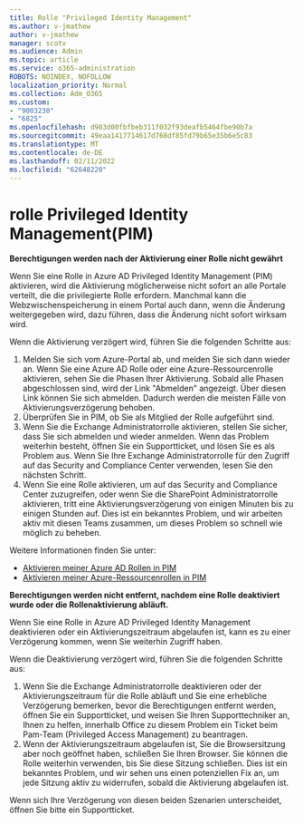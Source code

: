 ```yaml
---
title: Rolle "Privileged Identity Management"
ms.author: v-jmathew
author: v-jmathew
manager: scotv
ms.audience: Admin
ms.topic: article
ms.service: o365-administration
ROBOTS: NOINDEX, NOFOLLOW
localization_priority: Normal
ms.collection: Adm_O365
ms.custom:
- "9003230"
- "6825"
ms.openlocfilehash: d903d00fbfbeb311f032f93deafb5464fbe90b7a
ms.sourcegitcommit: 49eaa1417714617d768df85fd79b65e35b6e5c83
ms.translationtype: MT
ms.contentlocale: de-DE
ms.lasthandoff: 02/11/2022
ms.locfileid: "62648220"
---
```

# <a name="privileged-identity-managementpim-role"></a>rolle Privileged Identity Management(PIM)

**Berechtigungen werden nach der Aktivierung einer Rolle nicht gewährt**

Wenn Sie eine Rolle in Azure AD Privileged Identity Management (PIM) aktivieren, wird die Aktivierung möglicherweise nicht sofort an alle Portale verteilt, die die privilegierte Rolle erfordern. Manchmal kann die Webzwischenspeicherung in einem Portal auch dann, wenn die Änderung weitergegeben wird, dazu führen, dass die Änderung nicht sofort wirksam wird.

Wenn die Aktivierung verzögert wird, führen Sie die folgenden Schritte aus:

1. Melden Sie sich vom Azure-Portal ab, und melden Sie sich dann wieder an. Wenn Sie eine Azure AD Rolle oder eine Azure-Ressourcenrolle aktivieren, sehen Sie die Phasen Ihrer Aktivierung. Sobald alle Phasen abgeschlossen sind, wird der Link "Abmelden" angezeigt. Über diesen Link können Sie sich abmelden. Dadurch werden die meisten Fälle von Aktivierungsverzögerung behoben.
2. Überprüfen Sie in PIM, ob Sie als Mitglied der Rolle aufgeführt sind.
3. Wenn Sie die Exchange Administratorrolle aktivieren, stellen Sie sicher, dass Sie sich abmelden und wieder anmelden. Wenn das Problem weiterhin besteht, öffnen Sie ein Supportticket, und lösen Sie es als Problem aus. Wenn Sie Ihre Exchange Administratorrolle für den Zugriff auf das Security and Compliance Center verwenden, lesen Sie den nächsten Schritt.
4. Wenn Sie eine Rolle aktivieren, um auf das Security and Compliance Center zuzugreifen, oder wenn Sie die SharePoint Administratorrolle aktivieren, tritt eine Aktivierungsverzögerung von einigen Minuten bis zu einigen Stunden auf. Dies ist ein bekanntes Problem, und wir arbeiten aktiv mit diesen Teams zusammen, um dieses Problem so schnell wie möglich zu beheben.

Weitere Informationen finden Sie unter:

- [Aktivieren meiner Azure AD Rollen in PIM](https://docs.microsoft.com/azure/active-directory/privileged-identity-management/pim-how-to-activate-role?WT.mc_id=Portal-Microsoft_Azure_Support "https://docs.microsoft.com/azure/active-directory/privileged-identity-management/pim-how-to-activate-role?wt.mc_id=portal-microsoft_azure_support")
- [Aktivieren meiner Azure-Ressourcenrollen in PIM](https://docs.microsoft.com/azure/active-directory/privileged-identity-management/pim-resource-roles-activate-your-roles?WT.mc_id=Portal-Microsoft_Azure_Support "https://docs.microsoft.com/azure/active-directory/privileged-identity-management/pim-resource-roles-activate-your-roles?wt.mc_id=portal-microsoft_azure_support")

**Berechtigungen werden nicht entfernt, nachdem eine Rolle deaktiviert wurde oder die Rollenaktivierung abläuft.**

Wenn Sie eine Rolle in Azure AD Privileged Identity Management deaktivieren oder ein Aktivierungszeitraum abgelaufen ist, kann es zu einer Verzögerung kommen, wenn Sie weiterhin Zugriff haben.

Wenn die Deaktivierung verzögert wird, führen Sie die folgenden Schritte aus:

1. Wenn Sie die Exchange Administratorrolle deaktivieren oder der Aktivierungszeitraum für die Rolle abläuft und Sie eine erhebliche Verzögerung bemerken, bevor die Berechtigungen entfernt werden, öffnen Sie ein Supportticket, und weisen Sie Ihren Supporttechniker an, Ihnen zu helfen, innerhalb Office zu diesem Problem ein Ticket beim Pam-Team (Privileged Access Management) zu beantragen.
2. Wenn der Aktivierungszeitraum abgelaufen ist, Sie die Browsersitzung aber noch geöffnet haben, schließen Sie Ihren Browser. Sie können die Rolle weiterhin verwenden, bis Sie diese Sitzung schließen. Dies ist ein bekanntes Problem, und wir sehen uns einen potenziellen Fix an, um jede Sitzung aktiv zu widerrufen, sobald die Aktivierung abgelaufen ist.

Wenn sich Ihre Verzögerung von diesen beiden Szenarien unterscheidet, öffnen Sie bitte ein Supportticket.
